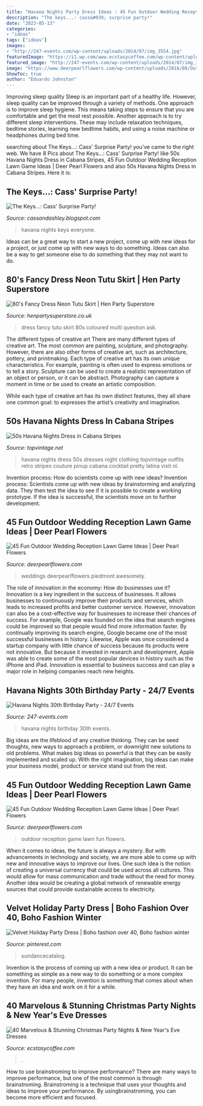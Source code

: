 ```yaml
---
title: "Havana Nights Party Dress Ideas : 45 Fun Outdoor Wedding Reception Lawn Game Ideas"
description: "The keys...: cass&#039; surprise party!"
date: "2023-05-13"
categories:
- "ideas"
tags: ["ideas"]
images:
- "http://247-events.com/wp-content/uploads/2014/07/img_3554.jpg"
featuredImage: "https://i1.wp.com/www.ecstasycoffee.com/wp-content/uploads/2016/11/Christmas-and-New-Year‘s-Eve-Dresses-Ideas-43.jpg?resize=675,1012"
featured_image: "http://247-events.com/wp-content/uploads/2014/07/img_3554.jpg"
image: "https://www.deerpearlflowers.com/wp-content/uploads/2016/08/Outdoor-Wedding-Reception-Lawn-Game-Ideas-5.jpg"
ShowToc: true
author: "Eduardo Johnston"
---
```



Improving sleep quality
Sleep is an important part of a healthy life. However, sleep quality can be improved through a variety of methods. One approach is to improve sleep hygiene. This means taking steps to ensure that you are comfortable and get the most rest possible. Another approach is to try different sleep interventions. These may include relaxation techniques, bedtime stories, learning new bedtime habits, and using a noise machine or headphones during bed time.

	

		
searching about The Keys...: Cass&#039; Surprise Party! you've came to the right web. We have 8 Pics about The Keys...: Cass&#039; Surprise Party! like 50s Havana Nights Dress in Cabana Stripes, 45 Fun Outdoor Wedding Reception Lawn Game Ideas | Deer Pearl Flowers and also 50s Havana Nights Dress in Cabana Stripes. Here it is:
		
    
## The Keys...: Cass&#039; Surprise Party!

<img loading=lazy src="https://4.bp.blogspot.com/-X_LYlT7tH-M/T9dy_wp0i0I/AAAAAAAAAwk/4g4DRWPWdEE/s1600/Havana+Nights+Party+(75+of+119).jpg" onerror="this.onerror=null;this.src='https://tse2.mm.bing.net/th?id=OIP.aZDb_0EoLPf7OxRnf5s9WQHaE8&amp;pid=15.1';" alt="The Keys...: Cass&#039; Surprise Party!">

_Source: cassandashley.blogspot.com_

>havana nights keys everyone. 

	

Ideas can be a great way to start a new project, come up with new ideas for a project, or just come up with new ways to do something. Ideas can also be a way to get someone else to do something that they may not want to do.

    
## 80&#039;s Fancy Dress Neon Tutu Skirt | Hen Party Superstore

<img loading=lazy src="https://www.henpartysuperstore.co.uk/images/products/medium/1455722782-40521300.jpg" onerror="this.onerror=null;this.src='https://tse2.mm.bing.net/th?id=OIP.FD_4Uz_-Gq8WrfJKGaMNbQHaJ3&amp;pid=15.1';" alt="80&#039;s Fancy Dress Neon Tutu Skirt | Hen Party Superstore">

_Source: henpartysuperstore.co.uk_

>dress fancy tutu skirt 80s coloured multi question ask. 

	

The different types of creative art
There are many different types of creative art. The most common are painting, sculpture, and photography. However, there are also other forms of creative art, such as architecture, pottery, and printmaking.
Each type of creative art has its own unique characteristics. For example, painting is often used to express emotions or to tell a story. Sculpture can be used to create a realistic representation of an object or person, or it can be abstract. Photography can capture a moment in time or be used to create an artistic composition.

While each type of creative art has its own distinct features, they all share one common goal: to expresses the artist’s creativity and imagination.

    
## 50s Havana Nights Dress In Cabana Stripes

<img loading=lazy src="https://static.topvintage.net/shop-product/44863-pc-havana-str-bl-01-full.jpg" onerror="this.onerror=null;this.src='https://tse1.mm.bing.net/th?id=OIP.ltAMD84VPz3t-fPqtGFr9QHaLH&amp;pid=15.1';" alt="50s Havana Nights Dress in Cabana Stripes">

_Source: topvintage.net_

>havana nights dress 50s dresses night clothing topvintage outfits retro stripes couture pinup cabana cocktail pretty latina visit nl. 

	

Invention process: How do scientists come up with new ideas?
Invention process: Scientists come up with new ideas by brainstorming and analyzing data. They then test the idea to see if it is possible to create a working prototype. If the idea is successful, the scientists move on to further development.

    
## 45 Fun Outdoor Wedding Reception Lawn Game Ideas | Deer Pearl Flowers

<img loading=lazy src="https://www.deerpearlflowers.com/wp-content/uploads/2016/08/Outdoor-Wedding-Reception-Lawn-Game-Ideas-5.jpg" onerror="this.onerror=null;this.src='https://tse1.mm.bing.net/th?id=OIP.B0ON9yRWbt0sO_bS18oHkwHaLB&amp;pid=15.1';" alt="45 Fun Outdoor Wedding Reception Lawn Game Ideas | Deer Pearl Flowers">

_Source: deerpearlflowers.com_

>weddings deerpearlflowers piedmont awesomely. 

	

The role of innovation in the economy: How do businesses use it?
Innovation is a key ingredient in the success of businesses. It allows businesses to continuously improve their products and services, which leads to increased profits and better customer service. However, innovation can also be a cost-effective way for businesses to increase their chances of success. For example, Google was founded on the idea that search engines could be improved so that people would find more information faster. By continually improving its search engine, Google became one of the most successful businesses in history. Likewise, Apple was once considered a startup company with little chance of success because its products were not innovative. But because it invested in research and development, Apple was able to create some of the most popular devices in history such as the iPhone and iPad. Innovation is essential to business success and can play a major role in helping companies reach new heights.

    
## Havana Nights 30th Birthday Party - 24/7 Events

<img loading=lazy src="http://247-events.com/wp-content/uploads/2014/07/img_3554.jpg" onerror="this.onerror=null;this.src='https://tse3.mm.bing.net/th?id=OIP.8nlpPQ4YEt5QLawJN198VAHaLH&amp;pid=15.1';" alt="Havana Nights 30th Birthday Party - 24/7 Events">

_Source: 247-events.com_

>havana nights birthday 30th events. 

	

Big ideas are the lifeblood of any creative thinking. They can be seed thoughts, new ways to approach a problem, or downright new solutions to old problems. What makes big ideas so powerful is that they can be easily implemented and scaled up. With the right imagination, big ideas can make your business model, product or service stand out from the rest.

    
## 45 Fun Outdoor Wedding Reception Lawn Game Ideas | Deer Pearl Flowers

<img loading=lazy src="http://www.deerpearlflowers.com/wp-content/uploads/2016/08/Outdoor-Wedding-Reception-Lawn-Game-Ideas-17.jpg" onerror="this.onerror=null;this.src='https://tse1.mm.bing.net/th?id=OIP.gnly2IIUhXSj4M4TMB11QwHaLG&amp;pid=15.1';" alt="45 Fun Outdoor Wedding Reception Lawn Game Ideas | Deer Pearl Flowers">

_Source: deerpearlflowers.com_

>outdoor reception game lawn fun flowers. 

	

When it comes to ideas, the future is always a mystery. But with advancements in technology and society, we are more able to come up with new and innovative ways to improve our lives. One such idea is the notion of creating a universal currency that could be used across all cultures. This would allow for mass communication and trade without the need for money. Another idea would be creating a global network of renewable energy sources that could provide sustainable access to electricity.

    
## Velvet Holiday Party Dress | Boho Fashion Over 40, Boho Fashion Winter

<img loading=lazy src="https://i.pinimg.com/originals/73/48/3f/73483ff4fdf290e2e96cf0c0f8e1533e.jpg" onerror="this.onerror=null;this.src='https://tse4.mm.bing.net/th?id=OIP.wptry-Vi6Ul6YABn6GRvtwHaLH&amp;pid=15.1';" alt="Velvet Holiday Party Dress | Boho fashion over 40, Boho fashion winter">

_Source: pinterest.com_

>sundancecatalog. 

	

Invention is the process of coming up with a new idea or product. It can be something as simple as a new way to do something or a more complex invention. For many people, invention is something that comes about when they have an idea and work on it for a while.

    
## 40 Marvelous &amp; Stunning Christmas Party Nights &amp; New Year&#039;s Eve Dresses

<img loading=lazy src="https://i1.wp.com/www.ecstasycoffee.com/wp-content/uploads/2016/11/Christmas-and-New-Year‘s-Eve-Dresses-Ideas-43.jpg?resize=675,1012" onerror="this.onerror=null;this.src='https://tse4.mm.bing.net/th?id=OIP.67o10s5Os0ARyCFNJmN18AHaLG&amp;pid=15.1';" alt="40 Marvelous &amp; Stunning Christmas Party Nights &amp; New Year&#039;s Eve Dresses">

_Source: ecstasycoffee.com_

>. 

	

How to use brainstroming to improve performance?
There are many ways to improve performance, but one of the most common is through brainstroming. Brainstroming is a technique that uses your thoughts and ideas to improve your performance. By usingbrainstroming, you can become more efficient and focused.

